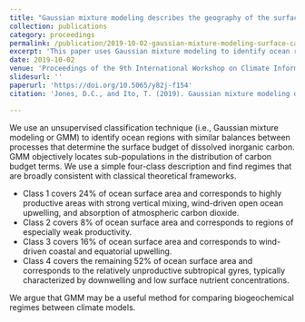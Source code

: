 ```yaml
---
title: "Gaussian mixture modeling describes the geography of the surface carbon budget"
collection: publications
category: proceedings
permalink: /publication/2019-10-02-gaussian-mixture-modeling-surface-carbon-budget
excerpt: 'This paper uses Gaussian mixture modeling to identify ocean regions with similar balances in the surface carbon budget, providing a novel approach for biogeochemical regime comparisons.'
date: 2019-10-02
venue: 'Proceedings of the 9th International Workshop on Climate Informatics: CI 2019'
slidesurl: ''
paperurl: 'https://doi.org/10.5065/y82j-f154'
citation: 'Jones, D.C., and Ito, T. (2019). Gaussian mixture modeling describes the geography of the surface carbon budget. In: Brajard, J., Charantonis, A., Chen, C., & Runge, J. (Eds.), <i>Proceedings of the 9th International Workshop on Climate Informatics: CI 2019</i> (pp. 108-113). University Corporation for Atmospheric Research (UCAR). <a href="https://doi.org/10.5065/y82j-f154">https://doi.org/10.5065/y82j-f154</a>'

---
```

We use an unsupervised classification technique (i.e., Gaussian mixture modeling or GMM) to identify ocean regions with similar balances between processes that determine the surface budget of dissolved inorganic carbon. GMM objectively locates sub-populations in the distribution of carbon budget terms. We use a simple four-class description and find regimes that are broadly consistent with classical theoretical frameworks. 

- Class 1 covers 24% of ocean surface area and corresponds to highly productive areas with strong vertical mixing, wind-driven open ocean upwelling, and absorption of atmospheric carbon dioxide.
- Class 2 covers 8% of ocean surface area and corresponds to regions of especially weak productivity.
- Class 3 covers 16% of ocean surface area and corresponds to wind-driven coastal and equatorial upwelling.
- Class 4 covers the remaining 52% of ocean surface area and corresponds to the relatively unproductive subtropical gyres, typically characterized by downwelling and low surface nutrient concentrations.

We argue that GMM may be a useful method for comparing biogeochemical regimes between climate models.
